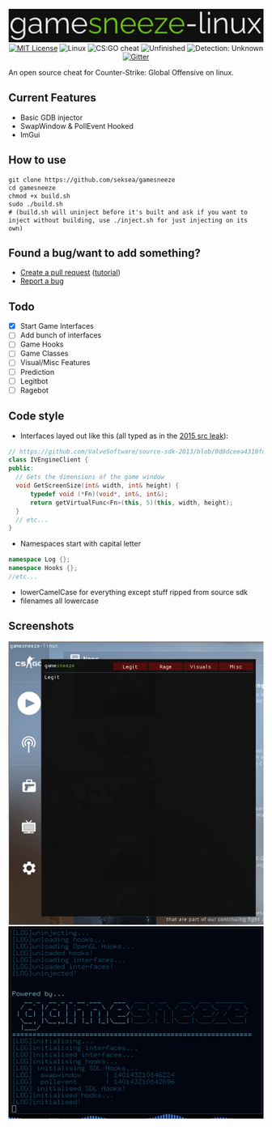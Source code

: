 <p align="center">
  <img src="/res/logo.png" alt="gamesneeze-linux">
  <a href="/LICENSE"><img src="https://img.shields.io/badge/License-MIT-green.svg" alt="MIT License"></a>
  <a><img src="https://img.shields.io/badge/OS-Linux-green.svg" alt="Linux"></a>
  <a><img src="https://img.shields.io/badge/Cheat-CS:GO-green.svg" alt="CS:GO cheat"></a>
  <a><img src="https://img.shields.io/badge/State-Unfinished-red.svg" alt="Unfinished"></a>
  <a><img src="https://img.shields.io/badge/Detection-Unknown-yellow.svg" alt="Detection: Unknown"></a>
  <a href="https://gitter.im/gamesneeze/community?utm_source=share-link&utm_medium=link&utm_campaign=share-link"><img src="https://img.shields.io/badge/Chat-Gitter-green.svg" alt="Gitter"></a>
</p>

An open source cheat for Counter-Strike: Global Offensive on linux.

## Current Features
- Basic GDB injector
- SwapWindow & PollEvent Hooked
- ImGui

## How to use
```
git clone https://github.com/seksea/gamesneeze
cd gamesneeze
chmod +x build.sh
sudo ./build.sh
# (build.sh will uninject before it's built and ask if you want to inject without building, use ./inject.sh for just injecting on its own)
```

## Found a bug/want to add something?
- [Create a pull request](https://github.com/seksea/gamesneeze/compare) ([tutorial](https://github.com/yangsu/pull-request-tutorial))
- [Report a bug](https://github.com/seksea/gamesneeze/issues/new)

## Todo
- [x] Start Game Interfaces
- [ ] Add bunch of interfaces
- [ ] Game Hooks
- [ ] Game Classes
- [ ] Visual/Misc Features
- [ ] Prediction
- [ ] Legitbot
- [ ] Ragebot

## Code style
- Interfaces layed out like this (all typed as in the [2015 src leak](https://github.com/perilouswithadollarsign/cstrike15_src)):
```cpp
// https://github.com/ValveSoftware/source-sdk-2013/blob/0d8dceea4310fde5706b3ce1c70609d72a38efdf/sp/src/public/cdll_int.h#L194
class IVEngineClient {
public:
  // Gets the dimensions of the game window
  void GetScreenSize(int& width, int& height) {
	  typedef void (*Fn)(void*, int&, int&);
	  return getVirtualFunc<Fn>(this, 5)(this, width, height);
  }
  // etc...
}
```
- Namespaces start with capital letter
```cpp
namespace Log {};
namespace Hooks {};
//etc...
```
- lowerCamelCase for everything except stuff ripped from source sdk
- filenames all lowercase

## Screenshots
![Current Menu](/res/currentMenu.png)
![Console Output](/res/consoleOutput.png)
